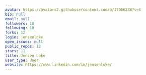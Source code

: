 ```yaml
---
avatar: https://avatars2.githubusercontent.com/u/17056238?v=4
bio: null
email: null
followers: 10
following: 10
forks: 12
login: jensenloke
open_issues: null
public_repos: 12
stars: 11
title: Jensen Loke
user_type: User
website: https://www.linkedin.com/in/jensenloke/
---
```

